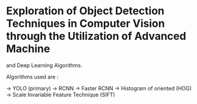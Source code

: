 # Exploration of Object Detection Techniques in Computer Vision through the Utilization of Advanced Machine 
and Deep Learning Algorithms.

Algorithms used are :

→ YOLO (primary)
→ RCNN
→ Faster RCNN
→ Histogram of oriented (HOG)
→ Scale Invariable Feature Technique (SIFT)
